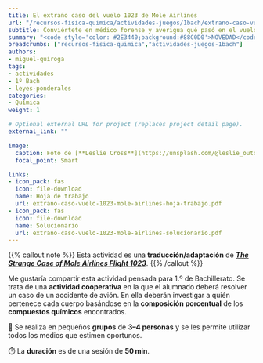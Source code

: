 ```yaml
---
title: El extraño caso del vuelo 1023 de Mole Airlines
url: "/recursos-fisica-quimica/actividades-juegos/1bach/extrano-caso-vuelo-1023-mole-airlines"
subtitle: Conviértete en médico forense y averigua qué pasó en el vuelo 1023
summary: "<code style='color: #2E3440;background:#88C0D0'>NOVEDAD</code> <br> Conviértete en médico forense y averigua qué pasó en el vuelo 1023."
breadcrumbs: ["recursos-fisica-quimica","actividades-juegos-1bach"]
authors:
- miguel-quiroga
tags:
- actividades
- 1º Bach
- leyes-ponderales
categories:
- Química
weight: 1

# Optional external URL for project (replaces project detail page).
external_link: ""

image:
  caption: Foto de [**Leslie Cross**](https://unsplash.com/@leslie_outofdoors) en [Unsplash](https://unsplash.com)
  focal_point: Smart

links:
- icon_pack: fas
  icon: file-download
  name: Hoja de trabajo
  url: extrano-caso-vuelo-1023-mole-airlines-hoja-trabajo.pdf
- icon_pack: fas
  icon: file-download
  name: Solucionario
  url: extrano-caso-vuelo-1023-mole-airlines-solucionario.pdf
---
```


{{% callout note %}}
Esta actividad es una **traducción/adaptación** de [***The Strange Case of Mole Airlines Flight 1023***](https://pubs.acs.org/doi/10.1021/ed080p407).
{{% /callout %}}

Me gustaría compartir esta actividad pensada para 1.º de Bachillerato. Se trata de una **actividad cooperativa** en la que el alumnado deberá resolver un caso de un accidente de avión. En ella deberán investigar a quién pertenece cada cuerpo basándose en la **composición porcentual** de los **compuestos químicos** encontrados.

👥 Se realiza en pequeños **grupos** de **3–4 personas** y se les permite utilizar todos los medios que estimen oportunos.

⏱️ La **duración** es de una sesión de **50**&thinsp;**min**.
